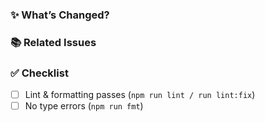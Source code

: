 ### ✨ What’s Changed?

<!-- Describe what this PR does. Try to be concise but clear. -->

### 📚 Related Issues

<!-- Link any related issues, e.g. "Closes #42" -->

### ✅ Checklist

- [ ] Lint & formatting passes (`npm run lint / run lint:fix`)
- [ ] No type errors (`npm run fmt`)
